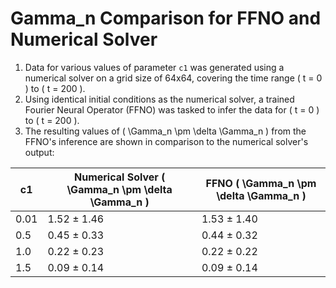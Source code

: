# Gamma_n Comparison for FFNO and Numerical Solver

1. Data for various values of parameter `c1` was generated using a numerical solver on a grid size of 64x64, covering the time range \( t = 0 \) to \( t = 200 \).
2. Using identical initial conditions as the numerical solver, a trained Fourier Neural Operator (FFNO) was tasked to infer the data for \( t = 0 \) to \( t = 200 \).
3. The resulting values of \( \Gamma_n \pm \delta \Gamma_n \) from the FFNO's inference are shown in comparison to the numerical solver's output:

| c1  | Numerical Solver \( \Gamma_n \pm \delta \Gamma_n \) | FFNO \( \Gamma_n \pm \delta \Gamma_n \) |
|-----|-----------------------------------------------------|-----------------------------------------|
| 0.01 | 1.52 ± 1.46                                        | 1.53 ± 1.40                             |
| 0.5  | 0.45 ± 0.33                                        | 0.44 ± 0.32                             |
| 1.0  | 0.22 ± 0.23                                        | 0.22 ± 0.22                             |
| 1.5  | 0.09 ± 0.14                                        | 0.09 ± 0.14                             |

